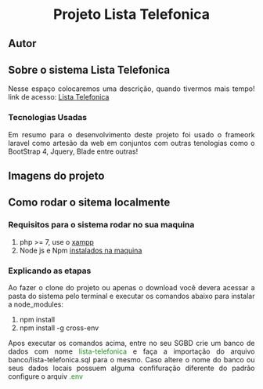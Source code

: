<h1 style='text-align:center;'>Projeto Lista Telefonica</h1>

## Autor

## Sobre o sistema Lista Telefonica

<p align="justify"> Nesse espaço colocaremos uma descrição, quando tivermos mais tempo! link de acesso: <a href="">Lista Telefonica</a></p>

### Tecnologias Usadas
<p align="justify"> Em resumo para o desenvolvimento deste projeto foi usado o frameork laravel como artesão da web em conjuntos com outras tenologias como o BootStrap 4, Jquery, Blade entre outras!</a></p>

## Imagens do projeto

<!-- #### Desktop(WEB)
<table>
   <tr>
       <td>Tela Inicial</td>
       <td>Painel de Controle</td>
       <td>Tela Desenvolvedores</td>
   </tr>
    <tr>
        <td style="width:400px"><img src="readme/homepagePC.png" width="400"/></td>
        <td style="width:400px"><img src="readme/painelPC.png" width="400"/></td>
        <td style="width:400px"><img src="readme/desenvolvedoresPC.png" width="400"/></td>
   </tr>
</table>

#### Aplicação Celular(Mobile) 
<table>
   <tr>
       <td>Tela Inicial</td>
       <td>Painel de Controle</td>
       <td>Tela Desenvolvedores</td>
   </tr>
    <tr>
       <td style="width:400px"><img src="readme/homepageCL.jpg" width=""/></td>
       <td style="width:400px"><img src="readme/painelCL.jpg" width=""/></td>
        <td style="width:400px"><img src="readme/desenvolvedoresCL.jpg" width=""/></td>
   </tr>
</table> -->


## Como rodar o sitema localmente

### Requisitos para o sistema rodar no sua maquina

<ol>
    <li>php >= 7, use o <a href="">xampp</a></li>
    <li>Node js e Npm <a href="https://nodejs.org/en/">instalados na maquina</a></li>
</ol>


### Explicando as etapas
<p style="text-align: justify">Ao fazer o clone do projeto ou apenas o download você devera acessar a pasta do sistema pelo terminal e executar os comandos abaixo para instalar a node_modules:</p>

<ol>
    <li>npm install</li>
    <li>npm install -g cross-env</li>
</ol>

<p style="text-align: justify">Apos executar os comandos acima, entre no seu SGBD crie um banco de dados com nome <span style='color:#228B22'>lista-telefonica</span> e faça a importação do arquivo banco/lista-telefonica.sql para o mesmo. Caso altere o nome do banco ou seus dados locais possuem alguma confifuração diferente do padrão configure o arquiv <span style='color:#228B22'>.env</span> </p>

